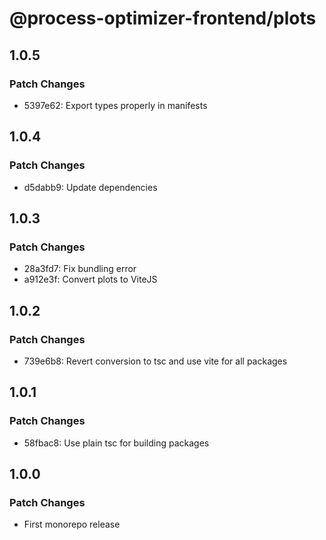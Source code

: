 # @process-optimizer-frontend/plots

## 1.0.5

### Patch Changes

- 5397e62: Export types properly in manifests

## 1.0.4

### Patch Changes

- d5dabb9: Update dependencies

## 1.0.3

### Patch Changes

- 28a3fd7: Fix bundling error
- a912e3f: Convert plots to ViteJS

## 1.0.2

### Patch Changes

- 739e6b8: Revert conversion to tsc and use vite for all packages

## 1.0.1

### Patch Changes

- 58fbac8: Use plain tsc for building packages

## 1.0.0

### Patch Changes

- First monorepo release
